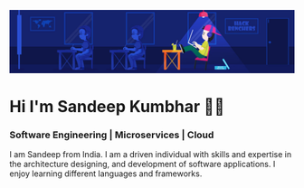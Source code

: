 ![Software Engineering | Microservices | Cloud](https://github.com/codersk/codersk/blob/main/hackbenchers.jpg)

# Hi I'm Sandeep Kumbhar 👋🏼
### Software Engineering | Microservices | Cloud

I am Sandeep from India. I am a driven individual with skills and expertise in the architecture designing, and development of software applications. I enjoy learning different languages and frameworks.

